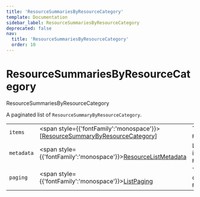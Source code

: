 ```yaml
---
title: 'ResourceSummariesByResourceCategory'
template: Documentation
sidebar_label: ResourceSummariesByResourceCategory
deprecated: false
nav:
  title: 'ResourceSummariesByResourceCategory'
  order: 10
---
```


# ResourceSummariesByResourceCategory

<div style={{'fontFamily':'monospace'}}><span style={{'fontSize':'1.5rem','fontWeight':500}}>ResourceSummariesByResourceCategory</span></div>



A paginated list of `ResourceSummaryByResourceCategory`.

| | | |
| -- | -- | -- |
| `items` | <span style={{'fontFamily':'monospace'}}>[<a href="/guardrails/docs/reference/graphql/object/ResourceSummaryByResourceCategory">ResourceSummaryByResourceCategory</a>]</span> | The `items` for this page of `ResourceSummariesByResourceCategory`. |
| `metadata` | <span style={{'fontFamily':'monospace'}}><a href="/guardrails/docs/reference/graphql/object/ResourceListMetadata">ResourceListMetadata</a></span> | List metadata information for the instance of `ResourceSummariesByResourceCategory`. |
| `paging` | <span style={{'fontFamily':'monospace'}}><a href="/guardrails/docs/reference/graphql/object/ListPaging">ListPaging</a></span> | The `paging` information for this page of `ResourceSummariesByResourceCategory`. |
